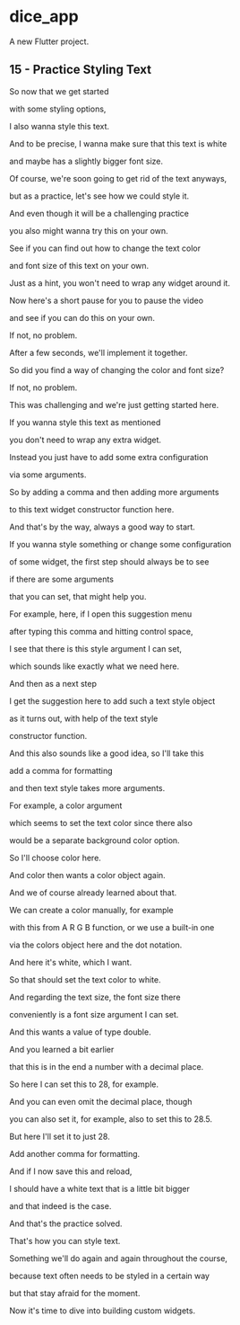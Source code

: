 # dice_app

A new Flutter project.

## 15 - Practice Styling Text
So now that we get started

with some styling options,

I also wanna style this text.

And to be precise, I wanna make sure that this text is white

and maybe has a slightly bigger font size.

Of course, we're soon going to get rid of the text anyways,

but as a practice, let's see how we could style it.

And even though it will be a challenging practice

you also might wanna try this on your own.

See if you can find out how to change the text color

and font size of this text on your own.

Just as a hint, you won't need to wrap any widget around it.

Now here's a short pause for you to pause the video

and see if you can do this on your own.

If not, no problem.

After a few seconds, we'll implement it together.

So did you find a way of changing the color and font size?

If not, no problem.

This was challenging and we're just getting started here.

If you wanna style this text as mentioned

you don't need to wrap any extra widget.

Instead you just have to add some extra configuration

via some arguments.

So by adding a comma and then adding more arguments

to this text widget constructor function here.

And that's by the way, always a good way to start.

If you wanna style something or change some configuration

of some widget, the first step should always be to see

if there are some arguments

that you can set, that might help you.

For example, here, if I open this suggestion menu

after typing this comma and hitting control space,

I see that there is this style argument I can set,

which sounds like exactly what we need here.

And then as a next step

I get the suggestion here to add such a text style object

as it turns out, with help of the text style

constructor function.

And this also sounds like a good idea, so I'll take this

add a comma for formatting

and then text style takes more arguments.

For example, a color argument

which seems to set the text color since there also

would be a separate background color option.

So I'll choose color here.

And color then wants a color object again.

And we of course already learned about that.

We can create a color manually, for example

with this from A R G B function, or we use a built-in one

via the colors object here and the dot notation.

And here it's white, which I want.

So that should set the text color to white.

And regarding the text size, the font size there

conveniently is a font size argument I can set.

And this wants a value of type double.

And you learned a bit earlier

that this is in the end a number with a decimal place.

So here I can set this to 28, for example.

And you can even omit the decimal place, though

you can also set it, for example, also to set this to 28.5.

But here I'll set it to just 28.

Add another comma for formatting.

And if I now save this and reload,

I should have a white text that is a little bit bigger

and that indeed is the case.

And that's the practice solved.

That's how you can style text.

Something we'll do again and again throughout the course,

because text often needs to be styled in a certain way

but that stay afraid for the moment.

Now it's time to dive into building custom widgets.

